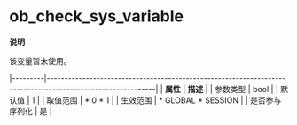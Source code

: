 ob_check_sys_variable 
==========================================


**说明**



该变量暂未使用。


|---------|------------------------------------------------------------------------------------------------------------|
| **属性**  | **描述**                                                                                                     |
| 参数类型    | bool                                                                                                       |
| 默认值     | 1                                                                                                          |
| 取值范围    | * 0   * 1               |
| 生效范围    | * GLOBAL   * SESSION    |
| 是否参与序列化 | 是                                                                                                          |



